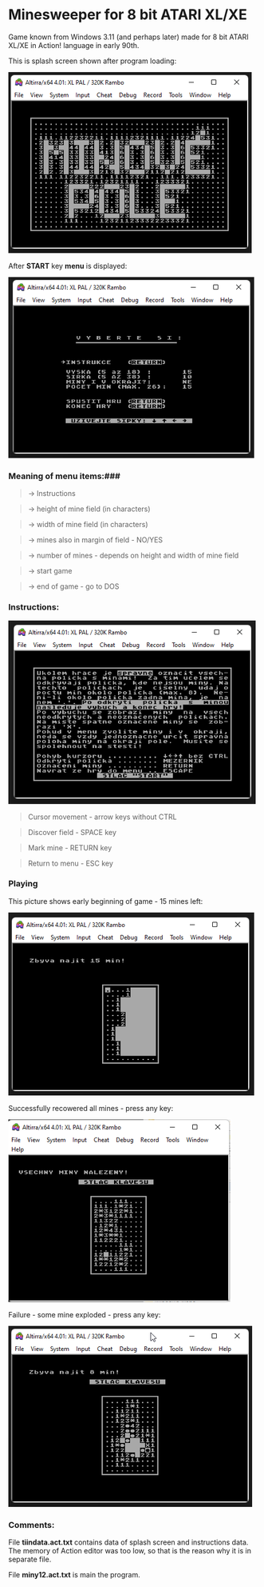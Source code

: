 # Minesweeper for 8 bit ATARI XL/XE
 
Game known from Windows 3.11 (and perhaps later) made for 8 bit ATARI XL/XE in Action! language in early 90th.

This is splash screen shown after program loading:

![Splash screen](splash.png)

After **START** key **menu** is displayed:

![Menu](menu.png)

### Meaning of menu items:###

> -> Instructions

> -> height of mine field (in characters)

> -> width of mine field (in characters)

> -> mines also in margin of field - NO/YES

> -> number of mines - depends on height and width of mine field

> -> start game

> -> end of game - go to DOS


### Instructions:

![Instructions](instructions.png)

> Cursor movement - arrow keys without CTRL

> Discover field - SPACE key

> Mark mine - RETURN key

> Return to menu - ESC key


### Playing

This picture shows early beginning of game - 15 mines left:

![Playing](play.png)

Successfully recowered all mines - press any key:

![Success](success.png)

Failure - some mine exploded - press any key:

![Explosion](explosion.png)

### Comments:

File **tiindata.act.txt** contains data of splash screen and instructions data. The memory of Action editor was too low, so that is the reason why it is in separate file.

File **miny12.act.txt** is main the program.









